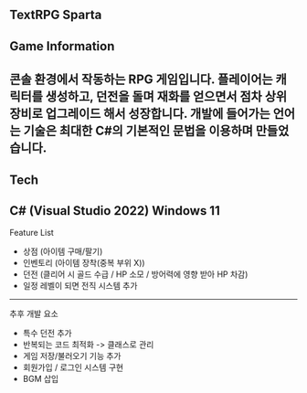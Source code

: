TextRPG Sparta
-------------------
Game Information
-------------------
콘솔 환경에서 작동하는 RPG 게임입니다.
플레이어는 캐릭터를 생성하고, 던전을 돌며 재화를 얻으면서 점차 상위 장비로 업그레이드 해서 성장합니다.
개발에 들어가는 언어는 기술은 최대한 C#의 기본적인 문법을 이용하며 만들었습니다.
------------------
Tech
-------------------
C# (Visual Studio 2022)
Windows 11
-------------------
Feature List

- 상점 (아이템 구매/팔기)
- 인벤토리 (아이템 장착(중복 부위 X))
- 던전 (클리어 시 골드 수급 / HP 소모 / 방어력에 영향 받아 HP 차감)
- 일정 레벨이 되면 전직 시스템 추가
---------------------
추후 개발 요소
- 특수 던전 추가
- 반복되는 코드 최적화 -> 클래스로 관리
- 게임 저장/불러오기 기능 추가
- 회원가입 / 로그인 시스템 구현
- BGM 삽입
